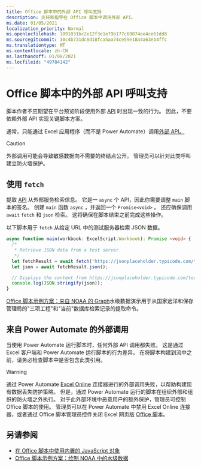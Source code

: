 ```yaml
---
title: Office 脚本中的外部 API 呼叫支持
description: 支持和指导在 Office 脚本中调用外部 API。
ms.date: 01/05/2021
localization_priority: Normal
ms.openlocfilehash: 1091031bc2e12f3e1e79b177c69874ee4ce61dd8
ms.sourcegitcommit: 30c4b731dc8d18fca5aa74ce59e18a4a63eb4ffc
ms.translationtype: MT
ms.contentlocale: zh-CN
ms.lasthandoff: 01/08/2021
ms.locfileid: "49784142"
---
```

# <a name="external-api-call-support-in-office-scripts"></a>Office 脚本中的外部 API 呼叫支持

脚本作者不应期望在平台预览阶段使用外部 [API](https://developer.mozilla.org/docs/Web/API) 时出现一致的行为。 因此，不要依赖外部 API 实现关键脚本方案。

通常，只能通过 Excel 应用程序（而不是 Power Automate）调用[外部 API。](#external-calls-from-power-automate)

> [!CAUTION]
> 外部调用可能会导致敏感数据向不需要的终结点公开。 管理员可以针对此类呼叫建立防火墙保护。

## <a name="working-with-fetch"></a>使用 `fetch`

提取 [API](https://developer.mozilla.org/docs/Web/API/Fetch_API) 从外部服务检索信息。 它是一 `async` 个 API，因此你需要调整 `main` 脚本的签名。 创建 `main` 函数 `async` ，并返回一个 `Promise<void>` 。 还应确保调用 `await` `fetch` 和 `json` 检索。 这将确保在脚本结束之前完成这些操作。

以下脚本用于 `fetch` 从给定 URL 中的测试服务器检索 JSON 数据。

```typescript
async function main(workbook: ExcelScript.Workbook): Promise <void> {
  /* 
   * Retrieve JSON data from a test server.
   */
  let fetchResult = await fetch('https://jsonplaceholder.typicode.com/todos/1');
  let json = await fetchResult.json();

  // Displays the content from https://jsonplaceholder.typicode.com/todos/1
  console.log(JSON.stringify(json));
}
```

[Office 脚本示例方案：来自 NOAA 的 Graph](../resources/scenarios/noaa-data-fetch.md)水级数据演示用于从国家远洋和保存管理局的"三项工程"和"当前"数据库检索记录的提取命令。

## <a name="external-calls-from-power-automate"></a>来自 Power Automate 的外部调用

当使用 Power Automate 运行脚本时，任何外部 API 调用都失败。 这是通过 Excel 客户端和 Power Automate 运行脚本的行为差异。 在将脚本构建到流中之前，请务必检查脚本中是否包含此类引用。

> [!WARNING]
> 通过 Power Automate [Excel Online](/connectors/excelonlinebusiness) 连接器进行的外部调用失败，以帮助构建现有数据丢失防护策略。 但是，通过 Power Automate 运行的脚本在组织外部和组织的防火墙之外执行。 对于此外部环境中恶意用户的额外保护，管理员可控制 Office 脚本的使用。 管理员可以在 Power Automate 中禁用 Excel Online 连接器，或者通过 Office 脚本管理员控件关闭 Excel 网页版 [Office 脚本](/microsoft-365/admin/manage/manage-office-scripts-settings)。

## <a name="see-also"></a>另请参阅

- [在 Office 脚本中使用内置的 JavaScript 对象](javascript-objects.md)
- [Office 脚本示例方案：绘制 NOAA 中的水级数据](../resources/scenarios/noaa-data-fetch.md)
